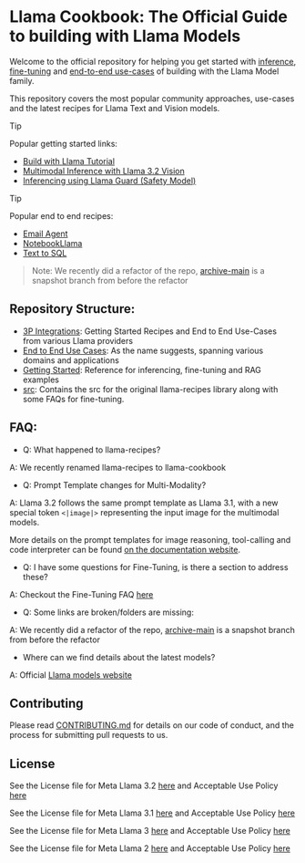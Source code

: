# Llama Cookbook: The Official Guide to building with Llama Models

Welcome to the official repository for helping you get started with [inference](./getting-started/inference/), [fine-tuning](./getting-started/finetuning) and [end-to-end use-cases](./end-to-end-use-cases) of building with the Llama Model family.

This repository covers the most popular community approaches, use-cases and the latest recipes for Llama Text and Vision models.

> [!TIP]
> Popular getting started links:
> * [Build with Llama Tutorial](./getting-started/build_with_Llama_3_2.ipynb)
> * [Multimodal Inference with Llama 3.2 Vision](./getting-started/inference/local_inference/README.md#multimodal-inference)
> * [Inferencing using Llama Guard (Safety Model)](./getting-started/responsible_ai/llama_guard/)

> [!TIP]
> Popular end to end recipes:
> * [Email Agent](./end-to-end-use-cases/email_agent/)
> * [NotebookLlama](./end-to-end-use-cases/NotebookLlama/)
> * [Text to SQL](./end-to-end-use-cases/coding/text2sql/)


> Note: We recently did a refactor of the repo, [archive-main](https://github.com/meta-llama/llama-cookbook/tree/archive-main) is a snapshot branch from before the refactor

## Repository Structure:

- [3P Integrations](./3p-integrations): Getting Started Recipes and End to End Use-Cases from various Llama providers
- [End to End Use Cases](./end-to-end-use-cases): As the name suggests, spanning various domains and applications
- [Getting Started](./getting-started/): Reference for inferencing, fine-tuning and RAG examples
- [src](./src/): Contains the src for the original llama-recipes library along with some FAQs for fine-tuning.

## FAQ:

- Q: What happened to llama-recipes?

A: We recently renamed llama-recipes to llama-cookbook

- Q: Prompt Template changes for Multi-Modality?

A: Llama 3.2 follows the same prompt template as Llama 3.1, with a new special token `<|image|>` representing the input image for the multimodal models.

More details on the prompt templates for image reasoning, tool-calling and code interpreter can be found [on the documentation website](https://llama.meta.com/docs/model-cards-and-prompt-formats/llama3_2).

- Q: I have some questions for Fine-Tuning, is there a section to address these?

A: Checkout the Fine-Tuning FAQ [here](./src/docs/)

- Q: Some links are broken/folders are missing:

A: We recently did a refactor of the repo, [archive-main](https://github.com/meta-llama/llama-cookbook/tree/archive-main) is a snapshot branch from before the refactor

- Where can we find details about the latest models?

A: Official [Llama models website](https://www.llama.com)

## Contributing

Please read [CONTRIBUTING.md](CONTRIBUTING.md) for details on our code of conduct, and the process for submitting pull requests to us.

## License
<!-- markdown-link-check-disable -->

See the License file for Meta Llama 3.2 [here](https://github.com/meta-llama/llama-models/blob/main/models/llama3_2/LICENSE) and Acceptable Use Policy [here](https://github.com/meta-llama/llama-models/blob/main/models/llama3_2/USE_POLICY.md)

See the License file for Meta Llama 3.1 [here](https://github.com/meta-llama/llama-models/blob/main/models/llama3_1/LICENSE) and Acceptable Use Policy [here](https://github.com/meta-llama/llama-models/blob/main/models/llama3_1/USE_POLICY.md)

See the License file for Meta Llama 3 [here](https://github.com/meta-llama/llama-models/blob/main/models/llama3/LICENSE) and Acceptable Use Policy [here](https://github.com/meta-llama/llama-models/blob/main/models/llama3/USE_POLICY.md)

See the License file for Meta Llama 2 [here](https://github.com/meta-llama/llama-models/blob/main/models/llama2/LICENSE) and Acceptable Use Policy [here](https://github.com/meta-llama/llama-models/blob/main/models/llama2/USE_POLICY.md)
<!-- markdown-link-check-enable -->
